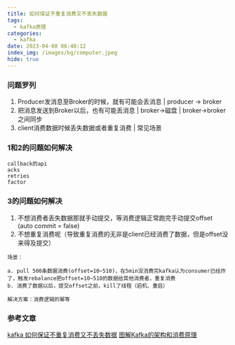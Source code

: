 ```yaml
---
title: 如何保证不重复消费又不丢失数据
tags:
  - kafka原理
categories:
  - kafka
date: 2023-04-08 06:40:12
index_img: /images/bg/computer.jpeg
hide: true
---
```


### 问题罗列

1. Producer发消息至Broker的时候，就有可能会丢消息 | producer -> broker
2. 把消息发送到Broker以后，也有可能丢消息 | broker->磁盘 | broker->broker之间同步
3. client消费数据时候丢失数据或者重复消费 | 常见场景

### 1和2的问题如何解决
```
callback的api
acks
retries
factor
```

### 3的问题如何解决

1. 不想消费者丢失数据那就手动提交，等消费逻辑正常跑完手动提交offset (auto commit = false)
2. 不想重复消费呢（导致重复消费的无非是client已经消费了数据，但是offset没来得及提交）

```
场景：

a. pull 500条数据消费(offset=10~510)，在5min没消费完kafka认为consumer已经炸了，触发rebalance把offset=10~510的数据给其他消费者，重复消费
b. 消费了数据以后，提交offset之前，kill了线程（宕机、重启）
```
```
解决方案：消费逻辑的幂等
```

### 参考文章
[kafka 如何保证不重复消费又不丢失数据](https://www.zhihu.com/question/483747691/answer/2392949203)
[图解Kafka的架构和消费原理](https://zhuanlan.zhihu.com/p/442468709)
